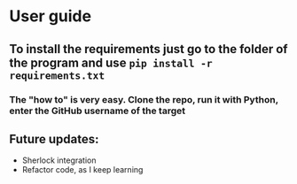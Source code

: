 # User guide

## To install the requirements just go to the folder of the program and use `pip install -r requirements.txt`

### The "how to" is very easy. Clone the repo, run it with Python, enter the GitHub username of the target

## Future updates:
- Sherlock integration
- Refactor code, as I keep learning

